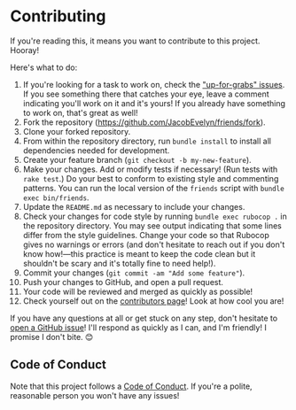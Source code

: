 # Contributing

If you're reading this, it means you want to contribute to this project. Hooray!

Here's what to do:

1. If you're looking for a task to work on, check the
["up-for-grabs" issues](https://github.com/JacobEvelyn/friends/labels/upforgrabs). If you see something there that catches your
eye, leave a comment indicating you'll work on it and
it's yours! If you already have something to work on,
that's great as well!
2. Fork the repository (https://github.com/JacobEvelyn/friends/fork).
3. Clone your forked repository.
4. From within the repository directory, run
`bundle install` to install all dependencies needed for development.
5. Create your feature branch
(`git checkout -b my-new-feature`).
6. Make your changes. Add or modify tests if necessary!
(Run tests with `rake test`.) Do your best to conform to
existing style and commenting patterns. You can run the local version of the
`friends` script with `bundle exec bin/friends`.
7. Update the `README.md` as necessary to include your changes.
8. Check your changes for code style by running `bundle exec rubocop .` in
the repository directory. You may see output indicating that some lines
differ from the style guidelines. Change your code so that Rubocop gives
no warnings or errors (and don't hesitate to reach out if you don't know how!—this practice is meant to keep the code clean but it shouldn't be 
scary and it's totally fine to need help!).
8. Commit your changes
(`git commit -am "Add some feature"`).
9. Push your changes to GitHub, and open a pull request.
10. Your code will be reviewed and merged as quickly as
possible!
11. Check yourself out on the [contributors page](https://github.com/JacobEvelyn/friends/graphs/contributors)! Look at how cool you are!

If you have any questions at all or get stuck on any step,
don't hesitate to
[open a GitHub issue](https://github.com/JacobEvelyn/friends/issues/new)!
I'll respond as quickly as I can, and I'm friendly! I
promise I don't bite. 😊

## Code of Conduct

Note that this project follows a [Code of Conduct](https://github.com/JacobEvelyn/friends/blob/master/CODE_OF_CONDUCT.md).
If you're a polite, reasonable person you won't have any issues!
